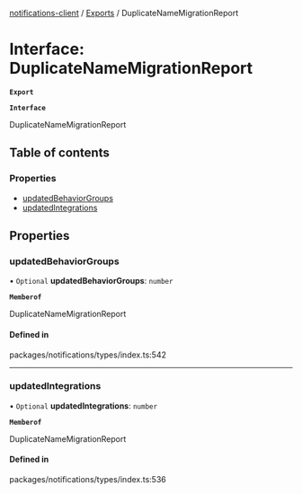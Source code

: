 [notifications-client](../README.md) / [Exports](../modules.md) / DuplicateNameMigrationReport

# Interface: DuplicateNameMigrationReport

**`Export`**

**`Interface`**

DuplicateNameMigrationReport

## Table of contents

### Properties

- [updatedBehaviorGroups](DuplicateNameMigrationReport.md#updatedbehaviorgroups)
- [updatedIntegrations](DuplicateNameMigrationReport.md#updatedintegrations)

## Properties

### updatedBehaviorGroups

• `Optional` **updatedBehaviorGroups**: `number`

**`Memberof`**

DuplicateNameMigrationReport

#### Defined in

packages/notifications/types/index.ts:542

___

### updatedIntegrations

• `Optional` **updatedIntegrations**: `number`

**`Memberof`**

DuplicateNameMigrationReport

#### Defined in

packages/notifications/types/index.ts:536
